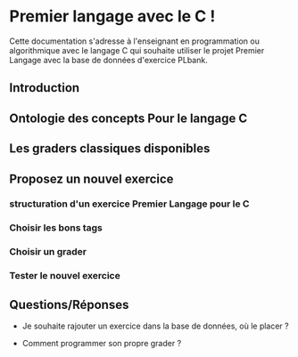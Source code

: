 # Premier langage avec le C !


Cette documentation s'adresse à l'enseignant en programmation ou
algorithmique avec le langage C qui souhaite utiliser le projet
Premier Langage avec la base de données d'exercice PLbank.


## Introduction



## Ontologie des concepts Pour le langage C



## Les graders classiques disponibles



## Proposez un nouvel exercice



### structuration d'un exercice Premier Langage pour le C



### Choisir les bons tags



### Choisir un grader



### Tester le nouvel exercice



## Questions/Réponses


* Je souhaite rajouter un exercice dans la base de données, où le placer ?


* Comment programmer son propre grader ?
